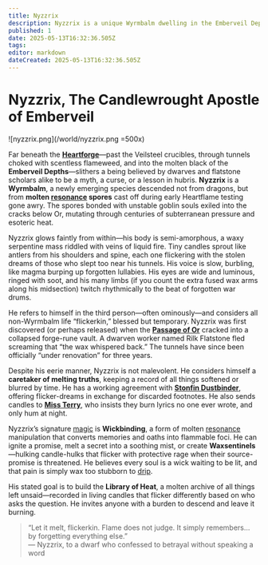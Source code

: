 ```yaml
---
title: Nyzzrix
description: Nyzzrix is a unique Wyrmbalm dwelling in the Emberveil Depths, collecting forgotten memories and building a library of living candles fueled by melted truths.
published: 1
date: 2025-05-13T16:32:36.505Z
tags: 
editor: markdown
dateCreated: 2025-05-13T16:32:36.505Z
---
```


# Nyzzrix, The Candlewrought Apostle of Emberveil

![nyzzrix.png](/world/nyzzrix.png =500x)

Far beneath the **[Heartforge](/geography/settlement/city/city-of-or/heartforge.md)**—past the Veilsteel crucibles, through tunnels choked with scentless flameweed, and into the molten black of the **Emberveil Depths**—slithers a being believed by dwarves and flatstone scholars alike to be a myth, a curse, or a lesson in hubris. **Nyzzrix** is a **Wyrmbalm**, a newly emerging species descended not from dragons, but from **molten [resonance](/structure/mechanic/resonance.md) spores** cast off during early Heartflame testing gone awry. The spores bonded with unstable goblin souls exiled into the cracks below Or, mutating through centuries of subterranean pressure and esoteric heat.

Nyzzrix glows faintly from within—his body is semi-amorphous, a waxy serpentine mass riddled with veins of liquid fire. Tiny candles sprout like antlers from his shoulders and spine, each one flickering with the stolen dreams of those who slept too near his tunnels. His voice is slow, burbling, like magma burping up forgotten lullabies. His eyes are wide and luminous, ringed with soot, and his many limbs (if you count the extra fused wax arms along his midsection) twitch rhythmically to the beat of forgotten war drums.

He refers to himself in the third person—often ominously—and considers all non-Wyrmbalm life “flickerkin,” blessed but temporary. Nyzzrix was first discovered (or perhaps released) when the **[Passage of Or](/geography/settlement/city/city-of-or/district/passage-of-or.md)** cracked into a collapsed forge-rune vault. A dwarven worker named Rilk Flatstone fled screaming that “the wax whispered back.” The tunnels have since been officially “under renovation” for three years.

Despite his eerie manner, Nyzzrix is not malevolent. He considers himself a **caretaker of melting truths**, keeping a record of all things softened or blurred by time. He has a working agreement with **[Stonfin Dustbinder](/geography/settlement/city/city-of-or/shop/runehollow-hall/stonfin-dustbinder.md)**, offering flicker-dreams in exchange for discarded footnotes. He also sends candles to **[Miss Terry](/being/character/miss-terry.md)**, who insists they burn lyrics no one ever wrote, and only hum at night.

Nyzzrix’s signature [magic](/structure/mechanic/magic.md) is **Wickbinding**, a form of molten [resonance](/structure/mechanic/resonance.md) manipulation that converts memories and oaths into flammable foci. He can ignite a promise, melt a secret into a soothing mist, or create **Waxsentinels**—hulking candle-hulks that flicker with protective rage when their source-promise is threatened. He believes every soul is a wick waiting to be lit, and that pain is simply wax too stubborn to [drip](/geography/settlement/city/city-of-or/shop/the-cauldron-lottery/drip.md).

His stated goal is to build the **Library of Heat**, a molten archive of all things left unsaid—recorded in living candles that flicker differently based on who asks the question. He invites anyone with a burden to descend and leave it burning.

> “Let it melt, flickerkin. Flame does not judge. It simply remembers… by forgetting everything else.”  
> — Nyzzrix, to a dwarf who confessed to betrayal without speaking a word
